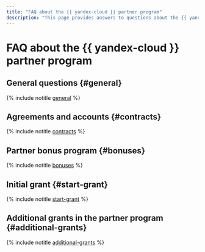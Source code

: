 ```yaml
---
title: "FAQ about the {{ yandex-cloud }} partner program"
description: "This page provides answers to questions about the {{ yandex-cloud }} partner program."
---
```


# FAQ about the {{ yandex-cloud }} partner program

## General questions {#general}

{% include notitle [general](../../_qa/partner/general.md) %}

## Agreements and accounts {#contracts}

{% include notitle [contracts](../../_qa/partner/contracts.md) %}

## Partner bonus program {#bonuses}

{% include notitle [bonuses](../../_qa/partner/bonuses.md) %}

## Initial grant {#start-grant}

{% include notitle [start-grant](../../_qa/partner/start-grant.md) %}

## Additional grants in the partner program {#additional-grants}

{% include notitle [additional-grants](../../_qa/partner/additional-grants.md) %}

